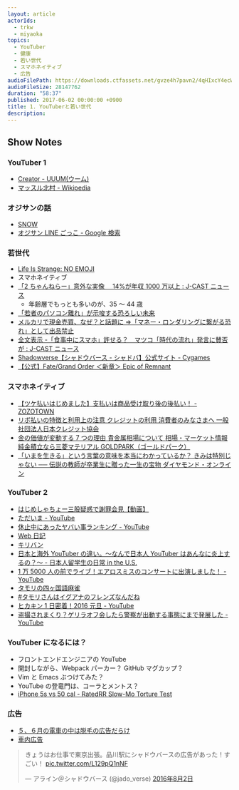 ```yaml
---
layout: article
actorIds:
  - trkw
  - miyaoka
topics:
  - YouTuber
  - 健康
  - 若い世代
  - スマホネイティブ
  - 広告
audioFilePath: https://downloads.ctfassets.net/gvze4h7pavn2/4qHIxcY4ecWYsoUeuAucyU/ab65b82c67a4b76a35e1fcfe5c3326a6/1.mp3
audioFileSize: 28147762
duration: "58:37"
published: 2017-06-02 00:00:00 +0900
title: 1. YouTuberと若い世代
description:
---
```


## Show Notes

### YouTuber 1

* [Creator - UUUM(ウーム)](https://www.uuum.jp/creator)
* [マッスル北村 - Wikipedia](https://ja.wikipedia.org/wiki/%E3%83%9E%E3%83%83%E3%82%B9%E3%83%AB%E5%8C%97%E6%9D%91)

### オジサンの話

* [SNOW](https://itunes.apple.com/jp/app/%E3%82%B9%E3%83%8E%E3%83%BC-snow-%E8%87%AA%E6%92%AE%E3%82%8A-%E9%A1%94%E8%AA%8D%E8%AD%98%E3%82%B9%E3%82%BF%E3%83%B3%E3%83%97-%E3%82%A6%E3%82%B1%E3%82%8B%E3%82%AB%E3%83%A1%E3%83%A9/id1022267439?mt=8)
* [オジサン LINE ごっこ - Google 検索](https://www.google.co.jp/search?q=%E3%82%AA%E3%82%B8%E3%82%B5%E3%83%B3LINE%E3%81%94%E3%81%A3%E3%81%93)

### 若世代

* [Life Is Strange: NO EMOJI](http://crazibastid.tumblr.com/post/160744062103)
* スマホネイティブ
* [「2 ちゃんねらー」意外な実像　 14%が年収 1000 万以上 : J-CAST ニュース](https://www.j-cast.com/2009/05/27042011.html)
  * 年齢層でもっとも多いのが、35 ～ 44 歳
* [「若者のパソコン離れ」が示唆する恐ろしい未来](http://diamond.jp/articles/-/98503)
* [メルカリで現金売買、なぜ？と話題に ⇒「マネー・ロンダリングに繋がる恐れ」として出品禁止](http://www.huffingtonpost.jp/2017/04/24/mercari-money_n_16202378.html)
* [全文表示 -「食事中にスマホ」許せる？　マツコ「時代の流れ」発言に賛否が : J-CAST ニュース](https://www.j-cast.com/2016/11/04282658.html?p=all)
* [Shadowverse【シャドウバース - シャドバ】公式サイト - Cygames](https://shadowverse.jp/)
* [【公式】Fate/Grand Order ＜新章＞ Epic of Remnant](https://www.fate-go.jp/eor/)

### スマホネイティブ

* [【ツケ払いはじめました】支払いは商品受け取り後の後払い！ - ZOZOTOWN](http://zozo.jp/later-payment/)
* [リボ払いの特徴と利用上の注意 クレジットの利用 消費者のみなさまへ 一般社団法人日本クレジット協会](http://www.j-credit.or.jp/customer/basis/revolving.html)
* [金の価値が変動する 7 つの理由 貴金属相場について 相場・マーケット情報 純金積立なら三菱マテリアル GOLDPARK（ゴールドパーク）](http://gold.mmc.co.jp/market/point/gold.html)
* [「いまを生きる」という言葉の意味を本当にわかっているか？ きみは特別じゃない ── 伝説の教師が卒業生に贈った一生の宝物 ダイヤモンド・オンライン](http://diamond.jp/articles/-/86544)

### YouTuber 2

* [はじめしゃちょー三股疑惑で謝罪会見【動画】](https://geinou-news.jp/articles/%E3%81%AF%E3%81%98%E3%82%81%E3%81%97%E3%82%83%E3%81%A1%E3%82%87%E3%83%BC-%E4%B8%89%E8%82%A1%E7%96%91%E6%83%91-%E8%AC%9D%E7%BD%AA)
* [ただいま - YouTube](https://www.youtube.com/watch?v=X8EnFEOq_kI)
* [休止中にあったヤバい事ランキング - YouTube](https://www.youtube.com/watch?v=QRAvWEAOMfU)
* [Web 日記](https://ja.wikipedia.org/wiki/Web%E6%97%A5%E8%A8%98)
* [キリバン](https://ja.wikipedia.org/wiki/%E3%82%AD%E3%83%AA%E3%83%90%E3%83%B3)
* [日本と海外 YouTuber の違い。～なんで日本人 YouTuber はあんなに炎上するの？～ - 日本人留学生の日常 in the U.S.](http://pictme21.hatenablog.com/entry/2017/04/03/%E6%97%A5%E6%9C%AC%E3%81%A8%E6%B5%B7%E5%A4%96YouTuber%E3%81%AE%E9%81%95%E3%81%84%E3%80%82%EF%BD%9E%E3%81%AA%E3%82%93%E3%81%A7%E6%97%A5%E6%9C%AC%E4%BA%BAYouTuber%E3%81%AF%E3%81%82%E3%82%93%E3%81%AA)
* [1 万 5000 人の前でライブ！エアロスミスのコンサートに出演しました！ - YouTube](https://www.youtube.com/watch?v=l58txWr2En4)
* [タモリの四ヶ国語麻雀](https://www.youtube.com/watch?v=yrq3S6ULZL8)
* [#タモリさんはイグアナのフレンズなんだね](https://twitter.com/search?q=%23%E3%82%BF%E3%83%A2%E3%83%AA%E3%81%95%E3%82%93%E3%81%AF%E3%82%A4%E3%82%B0%E3%82%A2%E3%83%8A%E3%81%AE%E3%83%95%E3%83%AC%E3%83%B3%E3%82%BA%E3%81%AA%E3%82%93%E3%81%A0%E3%81%AD)
* [ヒカキン 1 日密着！2016 元旦 - YouTube](https://www.youtube.com/watch?v=DtKyz1GnhFo)
* [盗撮されまくり？ゲリラオフ会したら警察が出動する事態にまで発展した - YouTube](https://www.youtube.com/watch?v=iOans0KvgbU)

### YouTuber になるには？

* フロントエンドエンジニアの YouTube
* 開封しながら、Webpack パーカー？ GitHub マグカップ？
* Vim と Emacs ぶつけてみた？
* YouTube の登竜門は、コーラとメントス？
* [iPhone 5s vs 50 cal - RatedRR Slow-Mo Torture Test](https://www.youtube.com/watch?v=c_gEiU_FDxQ)

### 広告

* [５、６月の電車の中は脱毛の広告だらけ](http://xn--n8jln6195bvs5ae11a.net/datumo/%E9%9B%BB%E8%BB%8A%E5%BA%83%E5%91%8A%E8%84%B1%E6%AF%9B.html)
* [車内広告](https://ja.wikipedia.org/wiki/%E8%BB%8A%E5%86%85%E5%BA%83%E5%91%8A)

<blockquote class="twitter-tweet" data-lang="ja"><p lang="ja" dir="ltr">きょうはお仕事で東京出張。品川駅にシャドウバースの広告があった！すごい！ <a href="https://t.co/L129pQ1nNF">pic.twitter.com/L129pQ1nNF</a></p>&mdash; アライン＠シャドウバース (@jado_verse) <a href="https://twitter.com/jado_verse/status/760306511755083777">2016年8月2日</a></blockquote>

